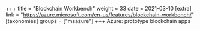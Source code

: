 +++
title = "Blockchain Workbench"
weight = 33
date = 2021-03-10
[extra]
link = "https://azure.microsoft.com/en-us/features/blockchain-workbench/"
[taxonomies]
groups = ["msazure"]
+++
Azure: prototype blockchain apps

